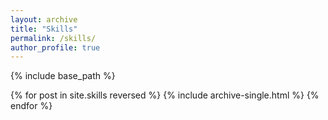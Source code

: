 ```yaml
---
layout: archive
title: "Skills"
permalink: /skills/
author_profile: true
---
```


{% include base_path %}


{% for post in site.skills reversed %}
  {% include archive-single.html %}
{% endfor %}

